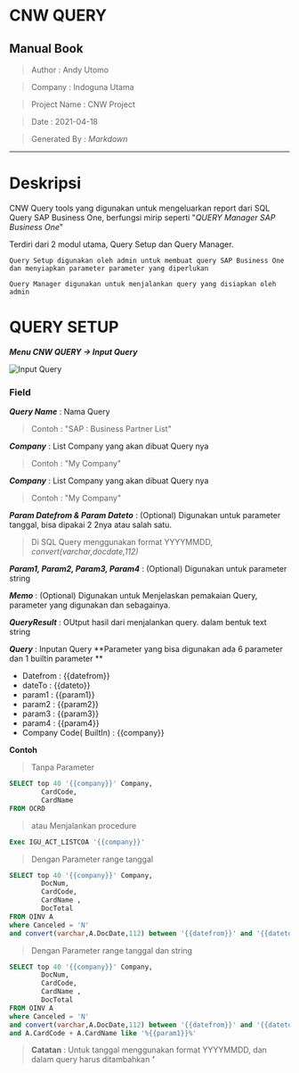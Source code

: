 # CNW QUERY

## Manual Book

> Author : Andy Utomo

> Company : Indoguna Utama

> Project Name : CNW Project

> Date : 2021-04-18

> Generated By : *Markdown*
---

# Deskripsi
CNW Query tools yang digunakan untuk mengeluarkan report dari SQL Query SAP Business One, berfungsi mirip seperti "*QUERY Manager SAP Business One*"

Terdiri dari 2 modul utama, Query Setup dan Query Manager. 

    Query Setup digunakan oleh admin untuk membuat query SAP Business One dan menyiapkan parameter parameter yang diperlukan
    
    Query Manager digunakan untuk menjalankan query yang disiapkan oleh admin
    



# QUERY SETUP

***Menu CNW QUERY -> Input Query***

![Input Query](https://www.dropbox.com/s/toc56xec49qbbjj/query_setup.jpeg?dl=1)

### Field

***Query Name*** : Nama Query 
> Contoh : "SAP : Business Partner List"

***Company*** : List Company yang akan dibuat Query nya
> Contoh : "My Company"

***Company*** : List Company yang akan dibuat Query nya
> Contoh : "My Company"

***Param Datefrom & Param Dateto*** : (Optional) Digunakan untuk parameter tanggal, bisa dipakai 2 2nya atau salah satu.
> Di SQL Query menggunakan format YYYYMMDD, *convert(varchar,docdate,112)*

***Param1, Param2, Param3, Param4*** : (Optional) Digunakan untuk parameter string

***Memo*** : (Optional) Digunakan untuk Menjelaskan pemakaian Query, parameter yang digunakan dan sebagainya.

***QueryResult*** : OUtput hasil dari menjalankan query. dalam bentuk text string

***Query*** : Inputan Query 
**Parameter yang bisa digunakan ada 6 parameter dan 1 builtin parameter **
* Datefrom : {{datefrom}}
* dateTo : {{dateto}}
* param1 : {{param1}}
* param2 : {{param2}}
* param3 : {{param3}}
* param4 : {{param4}}
* Company Code( BuiltIn) : {{company}}

**Contoh**
> Tanpa Parameter
```sql
SELECT top 40 '{{company}}' Company,
        CardCode,
        CardName
FROM OCRD
```
> atau Menjalankan procedure
```sql
Exec IGU_ACT_LISTCOA '{{company}}'
```

> Dengan Parameter range tanggal
```sql
SELECT top 40 '{{company}}' Company,
        DocNum,
        CardCode,
        CardName ,
        DocTotal
FROM OINV A
where Canceled = 'N' 
and convert(varchar,A.DocDate,112) between '{{datefrom}}' and '{{dateto}}'
```

> Dengan Parameter range tanggal dan string
```sql
SELECT top 40 '{{company}}' Company,
        DocNum,
        CardCode,
        CardName ,
        DocTotal
FROM OINV A
where Canceled = 'N' 
and convert(varchar,A.DocDate,112) between '{{datefrom}}' and '{{dateto}}'
and A.CardCode + A.CardName like '%{{param1}}%'
```

>**Catatan** : Untuk tanggal menggunakan format YYYYMMDD, dan dalam query harus ditambahkan ***'***










